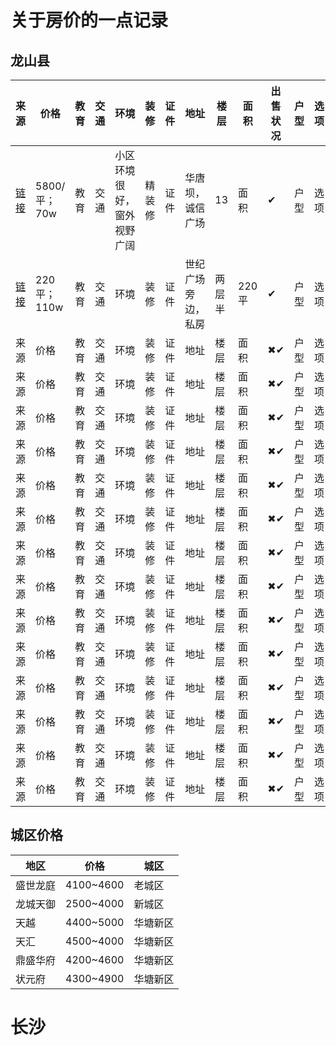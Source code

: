 # 关于房价的一点记录
## 龙山县
| 来源                                                               | 价格         | 教育 | 交通 | 环境            | 装修  | 证件 | 地址        | 楼层  | 面积   | 出售状况             | 户型  | 选项 |
|------------------------------------------------------------------|------------|----|----|---------------|-----|----|-----------|-----|------|------------------|----|------------------|
| [链接](https://www.douyin.com/video/7278141429145177407?modeFrom=) | 5800/平；70w | 教育 | 交通 | 小区环境很好，窗外视野广阔 | 精装修 | 证件 | 华唐坝，诚信广场  | 13  | 面积   | &#10004; | 户型 | 选项 |
| [链接](https://www.douyin.com/note/7236713798025907515)            | 220平；110w  | 教育 | 交通 | 环境            | 装修  | 证件 | 世纪广场旁边，私房 | 两层半 | 220平 | &#10004;             | 户型 | 选项 |
| 来源                                                               | 价格         | 教育 | 交通 | 环境            | 装修  | 证件 | 地址        | 楼层  | 面积   | &#10006;&#10004;             | 户型 | 选项 |
| 来源                                                               | 价格         | 教育 | 交通 | 环境            | 装修  | 证件 | 地址        | 楼层  | 面积   | &#10006;&#10004;             | 户型 | 选项 |
| 来源                                                               | 价格         | 教育 | 交通 | 环境            | 装修  | 证件 | 地址        | 楼层  | 面积   | &#10006;&#10004;             | 户型 | 选项 |
| 来源                                                               | 价格         | 教育 | 交通 | 环境            | 装修  | 证件 | 地址        | 楼层  | 面积   | &#10006;&#10004;             | 户型 | 选项 |
| 来源                                                               | 价格         | 教育 | 交通 | 环境            | 装修  | 证件 | 地址        | 楼层  | 面积   | &#10006;&#10004;             | 户型 | 选项 |
| 来源                                                               | 价格         | 教育 | 交通 | 环境            | 装修  | 证件 | 地址        | 楼层  | 面积   | &#10006;&#10004;             | 户型 | 选项 |
| 来源                                                               | 价格         | 教育 | 交通 | 环境            | 装修  | 证件 | 地址        | 楼层  | 面积   | &#10006;&#10004;             | 户型 | 选项 |
| 来源                                                               | 价格         | 教育 | 交通 | 环境            | 装修  | 证件 | 地址        | 楼层  | 面积   | &#10006;&#10004;             | 户型 | 选项 |
| 来源                                                               | 价格         | 教育 | 交通 | 环境            | 装修  | 证件 | 地址        | 楼层  | 面积   | &#10006;&#10004;             | 户型 | 选项 |
| 来源                                                               | 价格         | 教育 | 交通 | 环境            | 装修  | 证件 | 地址        | 楼层  | 面积   | &#10006;&#10004;             | 户型 | 选项 |
| 来源                                                               | 价格         | 教育 | 交通 | 环境            | 装修  | 证件 | 地址        | 楼层  | 面积   | &#10006;&#10004;             | 户型 | 选项 |
| 来源                                                               | 价格         | 教育 | 交通 | 环境            | 装修  | 证件 | 地址        | 楼层  | 面积   | &#10006;&#10004;             | 户型 | 选项 |
| 来源                                                               | 价格         | 教育 | 交通 | 环境            | 装修  | 证件 | 地址        | 楼层  | 面积   | &#10006;&#10004;             | 户型 | 选项 |
| 来源                                                               | 价格         | 教育 | 交通 | 环境            | 装修  | 证件 | 地址        | 楼层  | 面积   | &#10006;&#10004;             | 户型 | 选项 |

## 城区价格


| 地区   | 价格        | 城区   |
|------|-----------|------|
| 盛世龙庭 | 4100~4600 | 老城区  |
| 龙城天御 | 2500~4000 | 新城区  |
| 天越   | 4400~5000 | 华塘新区 |
| 天汇   | 4500~4000 | 华塘新区 |
| 鼎盛华府 | 4200~4600 | 华塘新区 |
| 状元府  | 4300~4900 | 华塘新区 |

# 长沙
